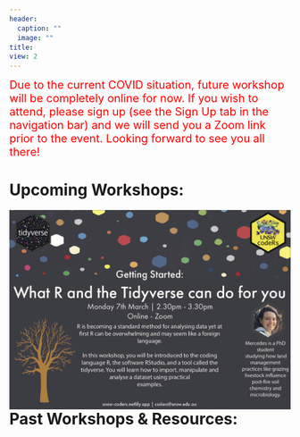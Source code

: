 ```yaml
---
header:
  caption: ""
  image: ""
title: 
view: 2
---
```


<span style="color: red; font-size: 20px;"> Due to the current COVID situation, future workshop will be completely online for now. If you wish to attend, please sign up (see the Sign Up tab in the navigation bar) and we will send you a Zoom link prior to the event. Looking forward to see you all there!</span>

# Upcoming Workshops:
<img src="getting_started.png" width=1450 style = "margin-left: 0px; margin-right: 0px; float:right;">


# Past Workshops & Resources:
